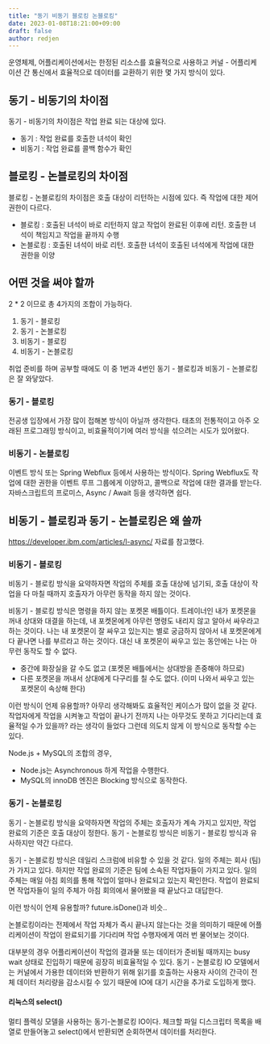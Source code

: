 ```yaml
---
title: "동기 비동기 블로킹 논블로킹"
date: 2023-01-08T18:21:00+09:00
draft: false
author: redjen
---
```


운영체제, 어플리케이션에서는 한정된 리소스를 효율적으로 사용하고
커널 - 어플리케이션 간 통신에서 효율적으로 데이터를 교환하기 위한 몇 가지 방식이 있다.

## 동기 - 비동기의 차이점

동기 - 비동기의 차이점은 작업 완료 되는 대상에 있다.
- 동기 : 작업 완료를 호출한 녀석이 확인
- 비동기 : 작업 완료를 콜백 함수가 확인

## 블로킹 - 논블로킹의 차이점

블로킹 - 논블로킹의 차이점은 호출 대상이 리턴하는 시점에 있다. 즉 작업에 대한 제어 권한이 다르다.
- 블로킹 : 호출된 녀석이 바로 리턴하지 않고 작업이 완료된 이후에 리턴. 호출한 녀석이 책임지고 작업을 끝까지 수행
- 논블로킹 : 호출된 녀석이 바로 리턴. 호출한 녀석이 호출된 녀석에게 작업에 대한 권한을 이양

## 어떤 것을 써야 할까

2 * 2 이므로 총 4가지의 조합이 가능하다.

1. 동기 - 블로킹
2. 동기 - 논블로킹
3. 비동기 - 블로킹
4. 비동기 - 논블로킹

취업 준비를 하며 공부할 때에도 이 중 1번과 4번인 동기 - 블로킹과 비동기 - 논블로킹은 잘 와닿았다.

### 동기 - 블로킹

전공생 입장에서 가장 많이 접해본 방식이 아닐까 생각한다.
태초의 전통적이고 아주 오래된 프로그래밍 방식이고, 비효율적이기에 여러 방식을 섞으려는 시도가 있어왔다.

### 비동기 - 논블로킹

이벤트 방식 또는 Spring Webflux 등에서 사용하는 방식이다.
Spring Webflux도 작업에 대한 권한을 이벤트 루프 그룹에게 이양하고, 콜백으로 작업에 대한 결과를 받는다.
자바스크립트의 프로미스, Async / Await 등을 생각하면 쉽다.

## 비동기 - 블로킹과 동기 - 논블로킹은 왜 쓸까

https://developer.ibm.com/articles/l-async/ 자료를 참고했다.

### 비동기 - 블로킹

비동기 - 블로킹 방식을 요약하자면 작업의 주체를 호출 대상에 넘기되, 호출 대상이 작업을 다 마칠 때까지 호출자가 아무런 동작을 하지 않는 것이다.

비동기 - 블로킹 방식은 명령을 하지 않는 포켓몬 배틀이다.
트레이너인 내가 포켓몬을 꺼내 상대와 대결을 하는데, 내 포켓몬에게 아무런 명령도 내리지 않고 알아서 싸우라고 하는 것이다.
나는 내 포켓몬이 잘 싸우고 있는지는 별로 궁금하지 않아서 내 포켓몬에게 다 끝나면 나를 부르라고 하는 것이다.
대신 내 포켓몬이 싸우고 있는 동안에는 나는 아무런 동작도 할 수 없다. 

- 중간에 화장실을 갈 수도 없고 (포켓몬 배틀에서는 상대방을 존중해야 하므로)
- 다른 포켓몬을 꺼내서 상대에게 다구리를 칠 수도 없다. (이미 나와서 싸우고 있는 포켓몬이 속상해 한다)

이런 방식이 언제 유용할까?
아무리 생각해봐도 효율적인 케이스가 많이 없을 것 같다.
작업자에게 작업을 시켜놓고 작업이 끝나기 전까지 나는 아무것도 못하고 기다리는데 효율적일 수가 있을까? 라는 생각이 들었다
그런데 의도치 않게 이 방식으로 동작할 수는 있다.

Node.js + MySQL의 조합의 경우,
- Node.js는 Asynchronous 하게 작업을 수행한다.
- MySQL의 innoDB 엔진은 Blocking 방식으로 동작한다. 



### 동기 - 논블로킹

동기 - 논블로킹 방식을 요약하자면 작업의 주체는 호출자가 계속 가지고 있지만, 작업 완료의 기준은 호출 대상이 정한다.
동기 - 논블로킹 방식은 비동기 - 블로킹 방식과 유사하지만 약간 다르다.

동기 - 논블로킹 방식은 데일리 스크럼에 비유할 수 있을 것 같다.
일의 주체는 회사 (팀)가 가지고 있다.
하지만 작업 완료의 기준은 팀에 소속된 작업자들이 가지고 있다. 
일의 주체는 매일 아침 회의를 통해 작업이 얼마나 완료되고 있는지 확인한다.
작업이 완료되면 작업자들이 일의 주체가 아침 회의에서 물어봤을 때 끝났다고 대답한다.

이런 방식이 언제 유용할까? future.isDone()과 비슷..

논블로킹이라는 전제에서 작업 자체가 즉시 끝나지 않는다는 것을 의미하기 때문에 어플리케이션이 작업이 완료되기를 기다리며 작업 수행자에게  여러 번 물어보는 것이다. 

대부분의 경우 어플리케이션이 작업의 결과물 또는 데이터가 준비될 때까지는 busy wait 상태로 진입하기 때문에 굉장히 비효율적일 수 있다.
동기 - 논블로킹 IO 모델에서는 커널에서 가용한 데이터와 반환하기 위해 읽기를 호출하는 사용자 사이의 간극이 전체 데이터 처리량을 감소시킬 수 있기 때문에 IO에 대기 시간을 추가로 도입하게 했다.

#### 리눅스의 select() 

멀티 플렉싱 모델을 사용하는 동기-논블로킹 IO이다.
체크할 파일 디스크립터 목록을 배열로 만들어놓고 select()에서 반환되면 순회하면서 데이터를 처리한다. 
